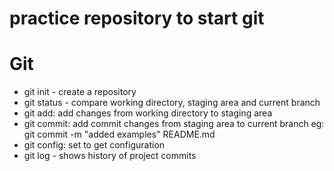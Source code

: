 # practice repository to start git

# Git

- git init - create a repository
- git status - compare working directory, staging area and current branch
- git add: add changes from working directory to staging area
- git commit: add commit changes from staging area to current branch
eg: git commit -m "added examples" README.md
- git config: set to get configuration
- git log - shows history of project commits



